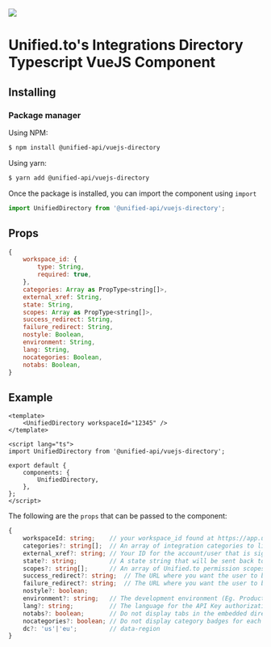 <h1>
    <a href="https://unified.to"><img src="https://unified.to/images/logo.png" /></a>
</h1>

# Unified.to's Integrations Directory Typescript VueJS Component

## Installing

### Package manager

Using NPM:

```bash
$ npm install @unified-api/vuejs-directory
```

Using yarn:

```bash
$ yarn add @unified-api/vuejs-directory
```

Once the package is installed, you can import the component using `import`

```ts
import UnifiedDirectory from '@unified-api/vuejs-directory';
```

## Props

```js
{
    workspace_id: {
        type: String,
        required: true,
    },
    categories: Array as PropType<string[]>,
    external_xref: String,
    state: String,
    scopes: Array as PropType<string[]>,
    success_redirect: String,
    failure_redirect: String,
    nostyle: Boolean,
    environment: String,
    lang: String,
    nocategories: Boolean,
    notabs: Boolean,
}
```

## Example

```vue
<template>
    <UnifiedDirectory workspaceId="12345" />
</template>

<script lang="ts">
import UnifiedDirectory from '@unified-api/vuejs-directory';

export default {
    components: {
        UnifiedDirectory,
    },
};
</script>
```

The following are the `props` that can be passed to the component:

```ts
{
    workspaceId: string;    // your workspace_id found at https://app.unified.to/settings/api
    categories?: string[];  // An array of integration categories to limit the list of integrations (crm, ats, hr, uc,. ticketing, martech)
    external_xref?: string; // Your ID for the account/user that is signed into your application
    state?: string;         // A state string that will be sent back to your success URL
    scopes?: string[];      // An array of Unified.to permission scopes to request from OAUTH2-based integrations found at https://unified.to/apidocs#unified_object_connection
    success_redirect?: string;  // The URL where you want the user to be redirect to after a successful authentication. The Integration ID will be appended with (id=) to this URL, as will the state provided
    failure_redirect?: string;  // The URL where you want the user to be redirect to after an unsuccessful or aborted authorization.  An 'error' variable will be appended.
    nostyle?: boolean;
    environment?: string;   // The development environment (Eg. Production, Sandbox, ...)
    lang?: string;          // The language for the API Key authorization page.  (en, fr, es, it, pt, hi, zh)
    notabs?: boolean;       // Do not display tabs in the embedded directory
    nocategories?: boolean; // Do not display category badges for each integration
    dc?: 'us'|'eu';         // data-region
}
```
